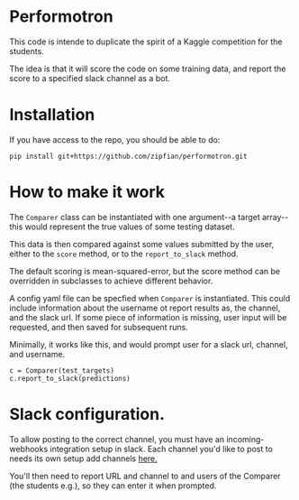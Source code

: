 Performotron
========

This code is intende to duplicate the spirit of a Kaggle competition for the students.

The idea is that it will score the code on some training data, and report the score to a specified slack channel as a bot.

Installation
=====
If you have access to the repo, you should be able to do:

`pip install git+https://github.com/zipfian/performotron.git`

How to make it work
========

The `Comparer` class can be instantiated with one argument--a target array--this
would represent the true values of some testing dataset.

This data is then compared against some values submitted by the user,
either to the `score` method, or to the `report_to_slack` method.

The default scoring is mean-squared-error, but the score method can be
overridden in subclasses to achieve different behavior.

A config yaml file can be specfied when `Comparer` is instantiated. This could include
information about the username ot report results as, the channel, and the slack url.
If some piece of information is missing, user input will be requested, and then saved
for subsequent runs.

Minimally, it works like this, and would prompt user for a slack url, channel, and
username.

    c = Comparer(test_targets)
    c.report_to_slack(predictions)

Slack configuration.
=====

To allow posting to the correct channel, you must have an incoming-webhooks
integration setup in slack. Each channel you'd like to post to needs its own
setup add channels [here.](https://gschool.slack.com/services/new/incoming-webhook)


You'll then need to report URL and channel to and users of the Comparer (the
students e.g.), so they can enter it when prompted.



